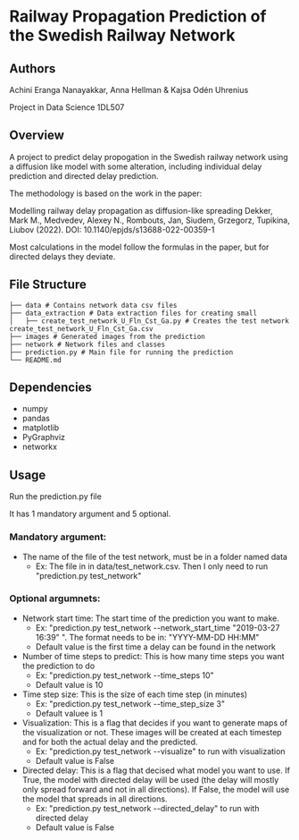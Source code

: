 # Railway Propagation Prediction of the Swedish Railway Network

## Authors

Achini Eranga Nanayakkar, Anna Hellman & Kajsa Odén Uhrenius

Project in Data Science 1DL507

## Overview

A project to predict delay propogation in the Swedish railway network using a diffusion like model with some alteration, including individual delay prediction and directed delay prediction.

The methodology is based on the work in the paper:

Modelling railway delay propagation as diffusion-like spreading
Dekker, Mark M., Medvedev, Alexey N., Rombouts, Jan, Siudem, Grzegorz, Tupikina, Liubov (2022).
DOI: 10.1140/epjds/s13688-022-00359-1

Most calculations in the model follow the formulas in the paper, but for directed delays they deviate.

## File Structure

```
├── data # Contains network data csv files
├── data_extraction # Data extraction files for creating small
│   ├── create_test_network_U_Fln_Cst_Ga.py # Creates the test network create_test_network_U_Fln_Cst_Ga.csv
├── images # Generated images from the prediction
├── network # Network files and classes
├── prediction.py # Main file for running the prediction
└── README.md
```

## Dependencies

- numpy
- pandas
- matplotlib
- PyGraphviz
- networkx

## Usage

Run the prediction.py file

It has 1 mandatory argument and 5 optional.

### Mandatory argument:

- The name of the file of the test network, must be in a folder named data
  - Ex: The file in in data/test_network.csv. Then I only need to run "prediction.py test_network"

### Optional argumnets:

- Network start time: The start time of the prediction you want to make.
  - Ex: "prediction.py test_network --network_start_time "2019-03-27 16:39" ". The format needs to be in: "YYYY-MM-DD HH:MM"
  - Default value is the first time a delay can be found in the network
- Number of time steps to predict: This is how many time steps you want the prediction to do
  - Ex: "prediction.py test_network --time_steps 10"
  - Default value is 10
- Time step size: This is the size of each time step (in minutes)
  - Ex: "prediction.py test_network --time_step_size 3"
  - Default valuee is 1
- Visualization: This is a flag that decides if you want to generate maps of the visualization or not. These images will be created at each timestep and for both the actual delay and the predicted.
  - Ex: "prediction.py test_network --visualize" to run with visualization
  - Default value is False
- Directed delay: This is a flag that decised what model you want to use. If True, the model with directed delay will be used (the delay will mostly only spread forward and not in all directions). If False, the model will use the model that spreads in all directions.
  - Ex: "prediction.py test_network --directed_delay" to run with directed delay
  - Default value is False
